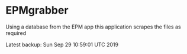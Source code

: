 # EPMgrabber
Using a database from the EPM app this application scrapes the files as required


Latest backup: Sun Sep 29 10:59:01 UTC 2019

